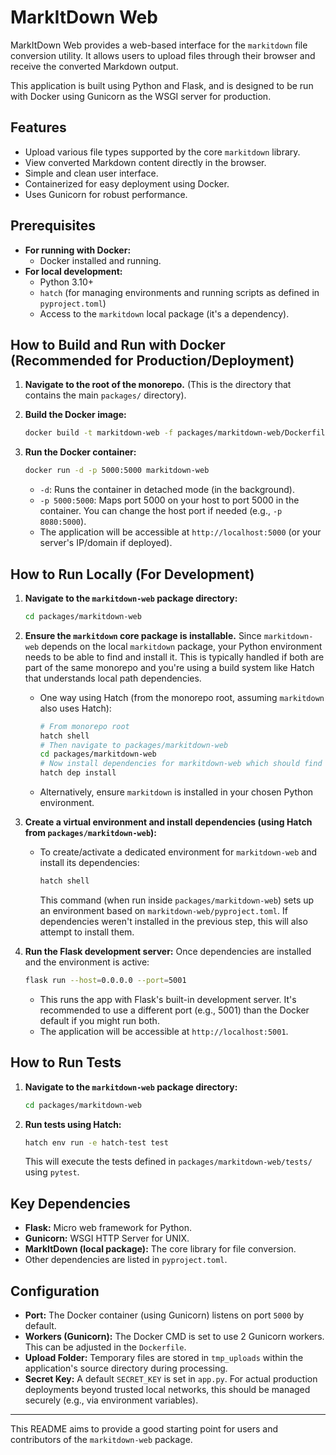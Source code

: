 # MarkItDown Web

MarkItDown Web provides a web-based interface for the `markitdown` file conversion utility. It allows users to upload files through their browser and receive the converted Markdown output.

This application is built using Python and Flask, and is designed to be run with Docker using Gunicorn as the WSGI server for production.

## Features

*   Upload various file types supported by the core `markitdown` library.
*   View converted Markdown content directly in the browser.
*   Simple and clean user interface.
*   Containerized for easy deployment using Docker.
*   Uses Gunicorn for robust performance.

## Prerequisites

*   **For running with Docker:**
    *   Docker installed and running.
*   **For local development:**
    *   Python 3.10+
    *   `hatch` (for managing environments and running scripts as defined in `pyproject.toml`)
    *   Access to the `markitdown` local package (it's a dependency).

## How to Build and Run with Docker (Recommended for Production/Deployment)

1.  **Navigate to the root of the monorepo.**
    (This is the directory that contains the main `packages/` directory).

2.  **Build the Docker image:**
    ```bash
    docker build -t markitdown-web -f packages/markitdown-web/Dockerfile .
    ```

3.  **Run the Docker container:**
    ```bash
    docker run -d -p 5000:5000 markitdown-web
    ```
    *   `-d`: Runs the container in detached mode (in the background).
    *   `-p 5000:5000`: Maps port 5000 on your host to port 5000 in the container. You can change the host port if needed (e.g., `-p 8080:5000`).
    *   The application will be accessible at `http://localhost:5000` (or your server's IP/domain if deployed).

## How to Run Locally (For Development)

1.  **Navigate to the `markitdown-web` package directory:**
    ```bash
    cd packages/markitdown-web
    ```

2.  **Ensure the `markitdown` core package is installable.**
    Since `markitdown-web` depends on the local `markitdown` package, your Python environment needs to be able to find and install it. This is typically handled if both are part of the same monorepo and you're using a build system like Hatch that understands local path dependencies.
    *   One way using Hatch (from the monorepo root, assuming `markitdown` also uses Hatch):
        ```bash
        # From monorepo root
        hatch shell 
        # Then navigate to packages/markitdown-web
        cd packages/markitdown-web
        # Now install dependencies for markitdown-web which should find local markitdown
        hatch dep install 
        ```
    *   Alternatively, ensure `markitdown` is installed in your chosen Python environment.

3.  **Create a virtual environment and install dependencies (using Hatch from `packages/markitdown-web`):**
    *   To create/activate a dedicated environment for `markitdown-web` and install its dependencies:
        ```bash
        hatch shell
        ```
        This command (when run inside `packages/markitdown-web`) sets up an environment based on `markitdown-web/pyproject.toml`. If dependencies weren't installed in the previous step, this will also attempt to install them.

4.  **Run the Flask development server:**
    Once dependencies are installed and the environment is active:
    ```bash
    flask run --host=0.0.0.0 --port=5001
    ```
    *   This runs the app with Flask's built-in development server. It's recommended to use a different port (e.g., 5001) than the Docker default if you might run both.
    *   The application will be accessible at `http://localhost:5001`.

## How to Run Tests

1.  **Navigate to the `markitdown-web` package directory:**
    ```bash
    cd packages/markitdown-web
    ```

2.  **Run tests using Hatch:**
    ```bash
    hatch env run -e hatch-test test
    ```
    This will execute the tests defined in `packages/markitdown-web/tests/` using `pytest`.

## Key Dependencies

*   **Flask:** Micro web framework for Python.
*   **Gunicorn:** WSGI HTTP Server for UNIX.
*   **MarkItDown (local package):** The core library for file conversion.
*   Other dependencies are listed in `pyproject.toml`.

## Configuration

*   **Port:** The Docker container (using Gunicorn) listens on port `5000` by default.
*   **Workers (Gunicorn):** The Docker CMD is set to use 2 Gunicorn workers. This can be adjusted in the `Dockerfile`.
*   **Upload Folder:** Temporary files are stored in `tmp_uploads` within the application's source directory during processing.
*   **Secret Key:** A default `SECRET_KEY` is set in `app.py`. For actual production deployments beyond trusted local networks, this should be managed securely (e.g., via environment variables).

---

This README aims to provide a good starting point for users and contributors of the `markitdown-web` package.
